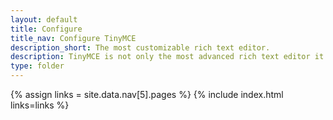 ```yaml
---
layout: default
title: Configure
title_nav: Configure TinyMCE
description_short: The most customizable rich text editor.
description: TinyMCE is not only the most advanced rich text editor it's also the most customizable.
type: folder
---
```

{% assign links = site.data.nav[5].pages %}
{% include index.html links=links %}
